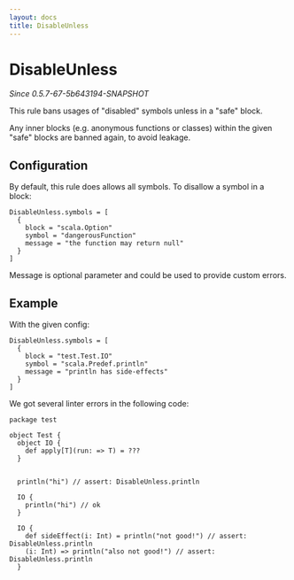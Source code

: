 ```yaml
---
layout: docs
title: DisableUnless
---
```


# DisableUnless

_Since 0.5.7-67-5b643194-SNAPSHOT_

This rule bans usages of "disabled" symbols unless in a "safe" block. 

Any inner blocks (e.g. anonymous functions or classes) 
within the given "safe" blocks are banned again, to avoid leakage. 

## Configuration

By default, this rule does allows all symbols. To disallow a symbol in a block:
```
DisableUnless.symbols = [
  {
    block = "scala.Option"
    symbol = "dangerousFunction"
    message = "the function may return null"
  }
]
```
Message is optional parameter and could be used to provide custom errors. 

## Example
With the given config:
```
DisableUnless.symbols = [
  {
    block = "test.Test.IO"
    symbol = "scala.Predef.println"
    message = "println has side-effects"
  }
]
```

We got several linter errors in the following code:
```
package test

object Test {
  object IO {
    def apply[T](run: => T) = ???
  }

  
  println("hi") // assert: DisableUnless.println
  
  IO {
    println("hi") // ok
  }
  
  IO {
    def sideEffect(i: Int) = println("not good!") // assert: DisableUnless.println
    (i: Int) => println("also not good!") // assert: DisableUnless.println
  }
```